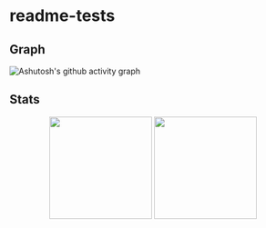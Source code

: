 # readme-tests

## Graph


![Ashutosh's github activity graph](https://github-readme-activity-graph.vercel.app/graph?username=DiegodOliveira&repo=mentoria-html&theme=dracula&hide_border=true&radius=16)

## Stats

<div align="center">
  <img height="180em" src="https://github-readme-stats.vercel.app/api?username=DiegodOliveira&theme=ambient_gradient&show_icons=true&hide_border=true" />
  <img height="180em" src="https://github-readme-stats.vercel.app/api/top-langs/?username=DiegodOliveira&hide=jupyter%20notebook&layout=compact&langs_count=7&theme=ambient_gradient&hide_border=true"/>
</div>

